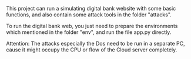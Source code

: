 This project can run a simulating digital bank website with some basic functions, and also contain some attack tools in the folder "attacks".

To run the digital bank web, you just need to prepare the environments which mentioned in the folder "env", and run the file app.py directly.

Attention: The attacks especially the Dos need to be run in a separate PC, cause it might occupy the CPU or flow of the Cloud server completely.